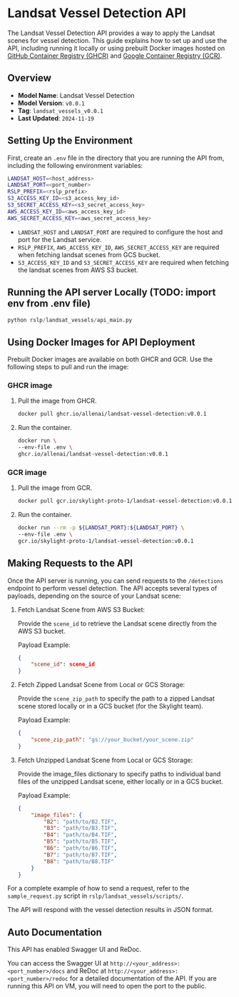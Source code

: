 # Landsat Vessel Detection API

The Landsat Vessel Detection API provides a way to apply the Landsat scenes for vessel detection. This guide explains how to set up and use the API, including running it locally or using prebuilt Docker images hosted on [GitHub Container Registry (GHCR)](https://github.com/allenai/rslearn_projects/pkgs/container/landsat-vessel-detection) and [Google Container Registry (GCR)](https://console.cloud.google.com/gcr/images/skylight-proto-1?referrer=search&inv=1&invt=Abh22Q&project=skylight-proto-1).


## Overview
- **Model Name**: Landsat Vessel Detection
- **Model Version**: `v0.0.1`
- **Tag**: `landsat_vessels_v0.0.1`
- **Last Updated**: `2024-11-19`


## Setting Up the Environment

First, create an `.env` file in the directory that you are running the API from, including the following environment variables:

```bash
LANDSAT_HOST=<host_address>
LANDSAT_PORT=<port_number>
RSLP_PREFIX=<rslp_prefix>
S3_ACCESS_KEY_ID=<s3_access_key_id>
S3_SECRET_ACCESS_KEY=<s3_secret_access_key>
AWS_ACCESS_KEY_ID=<aws_access_key_id>
AWS_SECRET_ACCESS_KEY=<aws_secret_access_key>
```

- `LANDSAT_HOST` and `LANDSAT_PORT` are required to configure the host and port for the Landsat service.
- `RSLP_PREFIX`, `AWS_ACCESS_KEY_ID`, `AWS_SECRET_ACCESS_KEY` are required when fetching landsat scenes from GCS bucket.
- `S3_ACCESS_KEY_ID` and `S3_SECRET_ACCESS_KEY` are required when fetching the landsat scenes from AWS S3 bucket.


## Running the API server Locally (TODO: import env from .env file)

   ```python
   python rslp/landsat_vessels/api_main.py
   ```

## Using Docker Images for API Deployment

Prebuilt Docker images are available on both GHCR and GCR. Use the following steps to pull and run the image:

### GHCR image

1. Pull the image from GHCR.

    ```bash
    docker pull ghcr.io/allenai/landsat-vessel-detection:v0.0.1
    ```

2. Run the container.

    ```bash
    docker run \
    --env-file .env \
    ghcr.io/allenai/landsat-vessel-detection:v0.0.1
    ```

### GCR image

1. Pull the image from GCR.

    ```bash
    docker pull gcr.io/skylight-proto-1/landsat-vessel-detection:v0.0.1
    ```

2. Run the container.

    ```bash
    docker run --rm -p ${LANDSAT_PORT}:${LANDSAT_PORT} \
    --env-file .env \
    gcr.io/skylight-proto-1/landsat-vessel-detection:v0.0.1
    ```

## Making Requests to the API

Once the API server is running, you can send requests to the `/detections` endpoint to perform vessel detection. The API accepts several types of payloads, depending on the source of your Landsat scene:

1. Fetch Landsat Scene from AWS S3 Bucket:

    Provide the `scene_id` to retrieve the Landsat scene directly from the AWS S3 bucket.

    Payload Example:
    ```json
    {
        "scene_id": scene_id
    }
    ```

2. Fetch Zipped Landsat Scene from Local or GCS Storage:

    Provide the `scene_zip_path` to specify the path to a zipped Landsat scene stored locally or in a GCS bucket (for the Skylight team).

    Payload Example:
    ```json
    {
        "scene_zip_path": "gs://your_bucket/your_scene.zip"
    }
    ```

3. Fetch Unzipped Landsat Scene from Local or GCS Storage:

    Provide the image_files dictionary to specify paths to individual band files of the unzipped Landsat scene, either locally or in a GCS bucket.

    Payload Example:
    ```json
    {
        "image_files": {
            "B2": "path/to/B2.TIF",
            "B3": "path/to/B3.TIF",
            "B4": "path/to/B4.TIF",
            "B5": "path/to/B5.TIF",
            "B6": "path/to/B6.TIF",
            "B7": "path/to/B7.TIF",
            "B8": "path/to/B8.TIF"
        }
    }
    ```

For a complete example of how to send a request, refer to the `sample_request.py` script in `rslp/landsat_vessels/scripts/`.

The API will respond with the vessel detection results in JSON format.


## Auto Documentation

This API has enabled Swagger UI and ReDoc.

You can access the Swagger UI at `http://<your_address>:<port_number>/docs` and ReDoc at `http://<your_address>:<port_number>/redoc` for a detailed documentation of the API. If you are running this API on VM, you will need to open the port to the public.
